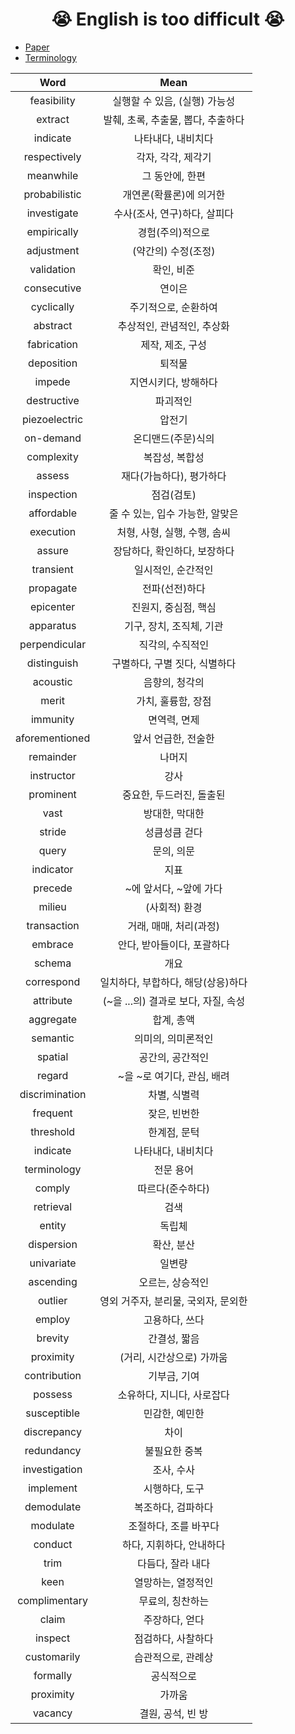 <div align=center> <h1> 😭 English is too difficult 😭 </h1> </div>

- [Paper](https://github.com/Zerohertz/English-is-too-difficult/blob/main/Paper/README.md)
- [Terminology](https://github.com/Zerohertz/English-is-too-difficult/blob/main/Terminology/README.md)

|      Word      |                Mean                 |
| :------------: | :---------------------------------: |
|  feasibility   |    실행할 수 있음, (실행) 가능성    |
|    extract     | 발췌, 초록, 추출물, 뽑다, 추출하다  |
|    indicate    |         나타내다, 내비치다          |
|  respectively  |         각자, 각각, 제각기          |
|   meanwhile    |           그 동안에, 한편           |
| probabilistic  |       개연론(확률론)에 의거한       |
|  investigate   |    수사(조사, 연구)하다, 살피다     |
|  empirically   |          경험(주의)적으로           |
|   adjustment   |         (약간의) 수정(조정)         |
|   validation   |             확인, 비준              |
|  consecutive   |               연이은                |
|   cyclically   |        주기적으로, 순환하여         |
|    abstract    |     추상적인, 관념적인, 추상화      |
|  fabrication   |          제작, 제조, 구성           |
|   deposition   |               퇴적물                |
|     impede     |        지연시키다, 방해하다         |
|  destructive   |              파괴적인               |
| piezoelectric  |               압전기                |
|   on-demand    |         온디맨드(주문)식의          |
|   complexity   |           복잡성, 복합성            |
|     assess     |      재다(가늠하다), 평가하다       |
|   inspection   |             점검(검토)              |
|   affordable   |   줄 수 있는, 입수 가능한, 알맞은   |
|   execution    |    처형, 사형, 실행, 수행, 솜씨     |
|     assure     |    장담하다, 확인하다, 보장하다     |
|   transient    |         일시적인, 순간적인          |
|   propagate    |           전파(선전)하다            |
|   epicenter    |        진원지, 중심점, 핵심         |
|   apparatus    |      기구, 장치, 조직체, 기관       |
| perpendicular  |          직각의, 수직적인           |
|  distinguish   |    구별하다, 구별 짓다, 식별하다    |
|    acoustic    |           음향의, 청각의            |
|     merit      |         가치, 훌륭함, 장점          |
|    immunity    |            면역력, 면제             |
| aforementioned |         앞서 언급한, 전술한         |
|   remainder    |               나머지                |
|   instructor   |                강사                 |
|   prominent    |      중요한, 두드러진, 돌출된       |
|      vast      |           방대한, 막대한            |
|     stride     |            성큼성큼 걷다            |
|     query      |             문의, 의문              |
|   indicator    |                지표                 |
|    precede     |       ~에 앞서다, ~앞에 가다        |
|     milieu     |            (사회적) 환경            |
|  transaction   |       거래, 매매, 처리(과정)        |
|    embrace     |     안다, 받아들이다, 포괄하다      |
|     schema     |                개요                 |
|   correspond   | 일치하다, 부합하다, 해당(상응)하다  |
|   attribute    | (~을 ...의) 결과로 보다, 자질, 속성 |
|   aggregate    |             합계, 총액              |
|    semantic    |         의미의, 의미론적인          |
|    spatial     |          공간의, 공간적인           |
|     regard     |     ~을 ~로 여기다, 관심, 배려      |
| discrimination |            차별, 식별력             |
|    frequent    |            잦은, 빈번한             |
|   threshold    |            한계점, 문턱             |
|    indicate    |         나타내다, 내비치다          |
|  terminology   |              전문 용어              |
|     comply     |          따르다(준수하다)           |
|   retrieval    |                검색                 |
|     entity     |               독립체                |
|   dispersion   |             확산, 분산              |
|   univariate   |               일변량                |
|   ascending    |          오르는, 상승적인           |
|    outlier     | 영외 거주자, 분리물, 국외자, 문외한 |
|     employ     |           고용하다, 쓰다            |
|    brevity     |            간결성, 짧음             |
|   proximity    |      (거리, 시간상으로) 가까움      |
|  contribution  |            기부금, 기여             |
|    possess     |     소유하다, 지니다, 사로잡다      |
|  susceptible   |           민감한, 예민한            |
|  discrepancy   |                차이                 |
|   redundancy   |            불필요한 중복            |
| investigation  |             조사, 수사              |
|   implement    |           시행하다, 도구            |
|   demodulate   |         복조하다, 검파하다          |
|    modulate    |        조절하다, 조를 바꾸다        |
|    conduct     |      하다, 지휘하다, 안내하다       |
|      trim      |          다듬다, 잘라 내다          |
|      keen      |         열망하는, 열정적인          |
| complimentary  |          무료의, 칭찬하는           |
|     claim      |           주장하다, 얻다            |
|    inspect     |         점검하다, 사찰하다          |
|  customarily   |         습관적으로, 관례상          |
|    formally    |             공식적으로              |
|   proximity    |               가까움                |
|    vacancy     |          결원, 공석, 빈 방          |
